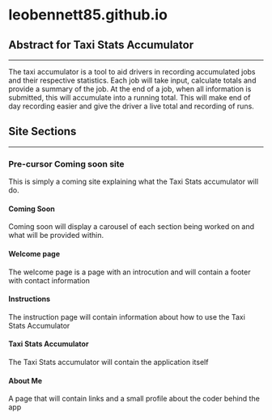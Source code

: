 # leobennett85.github.io

## Abstract for Taxi Stats Accumulator

---

The taxi accumulator is a tool to aid drivers in recording accumulated jobs and their respective statistics. Each job will take input, calculate totals and provide a summary of the job. At the end of a job, when all information is submitted, this will accumulate into a running total. This will make end of day recording easier and give the driver a live total and recording of runs.

## Site Sections

---

### Pre-cursor Coming soon site

This is simply a coming site explaining what the Taxi Stats accumulator will do.

#### Coming Soon

Coming soon will display a carousel of each section being worked on and what will be provided within.

#### Welcome page

The welcome page is a page with an introcution and will contain a footer with contact information

#### Instructions

The instruction page will contain information about how to use the Taxi Stats Accumulator

#### Taxi Stats Accumulator

The Taxi Stats accumulator will contain the application itself

#### About Me

A page that will contain links and a small profile about the coder behind the app
